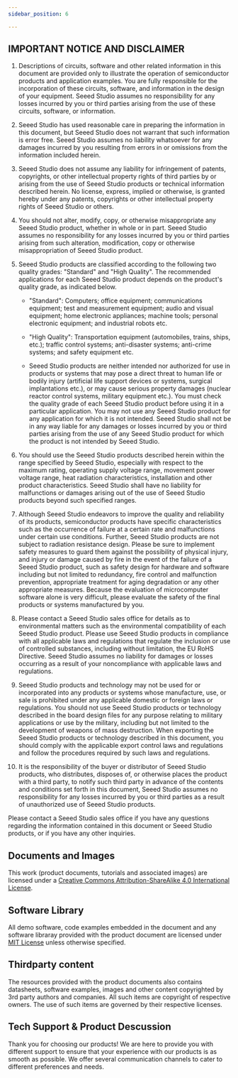 ```yaml
---
sidebar_position: 6

---
```


## **IMPORTANT NOTICE AND DISCLAIMER**



1. Descriptions of circuits, software and other related information in this document are provided only to illustrate the operation of semiconductor products and application examples. You are fully responsible for the incorporation of these circuits, software, and information in the design of your equipment. Seeed Studio assumes no responsibility for any losses incurred by you or third parties arising from the use of these circuits, software, or information.

2. Seeed Studio has used reasonable care in preparing the information in this document, but Seeed Studio does not warrant that such information is error free. Seeed Studio assumes no liability whatsoever for any damages incurred by you resulting from errors in or omissions from the information included herein.

3. Seeed Studio does not assume any liability for infringement of patents, copyrights, or other intellectual property rights of third parties by or arising from the use of Seeed Studio products or technical information described herein. No license, express, implied or otherwise, is granted hereby under any patents, copyrights or other intellectual property rights of Seeed Studio or others.

4. You should not alter, modify, copy, or otherwise misappropriate any Seeed Studio product, whether in whole or in part. Seeed Studio assumes no responsibility for any losses incurred by you or third parties arising from such alteration, modification, copy or otherwise misappropriation of Seeed Studio product.

5. Seeed Studio products are classified according to the following two quality grades: &quot;Standard&quot; and &quot;High Quality&quot;. The recommended applications for each Seeed Studio product depends on the product&#39;s quality grade, as indicated below.

    - &quot;Standard&quot;: Computers; office equipment; communications equipment; test and measurement equipment; audio and visual equipment; home electronic appliances; machine tools; personal electronic equipment; and industrial robots etc.

    - &quot;High Quality&quot;: Transportation equipment (automobiles, trains, ships, etc.); traffic control systems; anti-disaster systems; anti-crime systems; and safety equipment etc.

    - Seeed Studio products are neither intended nor authorized for use in products or systems that may pose a direct threat to human life or bodily injury (artificial life support devices or systems, surgical implantations etc.), or may cause serious property damages (nuclear reactor control systems, military equipment etc.). You must check the quality grade of each Seeed Studio product before using it in a particular application. You may not use any Seeed Studio product for any application for which it is not intended. Seeed Studio shall not be in any way liable for any damages or losses incurred by you or third parties arising from the use of any Seeed Studio product for which the product is not intended by Seeed Studio.

7.  You should use the Seeed Studio products described herein within the range specified by Seeed Studio, especially with respect to the maximum rating, operating supply voltage range, movement power voltage range, heat radiation characteristics, installation and other product characteristics. Seeed Studio shall have no liability for malfunctions or damages arising out of the use of Seeed Studio products beyond such specified ranges.

8. Although Seeed Studio endeavors to improve the quality and reliability of its products, semiconductor products have specific characteristics such as the occurrence of failure at a certain rate and malfunctions under certain use conditions. Further, Seeed Studio products are not subject to radiation resistance design. Please be sure to implement safety measures to guard them against the possibility of physical injury, and injury or damage caused by fire in the event of the failure of a Seeed Studio product, such as safety design for hardware and software including but not limited to redundancy, fire control and malfunction prevention, appropriate treatment for aging degradation or any other appropriate measures. Because the evaluation of microcomputer software alone is very difficult, please evaluate the safety of the final products or systems manufactured by you.

9. Please contact a Seeed Studio sales office for details as to environmental matters such as the environmental compatibility of each Seeed Studio product. Please use Seeed Studio products in compliance with all applicable laws and regulations that regulate the inclusion or use of controlled substances, including without limitation, the EU RoHS Directive. Seeed Studio assumes no liability for damages or losses occurring as a result of your noncompliance with applicable laws and regulations.

9. Seeed Studio products and technology may not be used for or incorporated into any products or systems whose manufacture, use, or sale is prohibited under any applicable domestic or foreign laws or regulations. You should not use Seeed Studio products or technology described in the board design files for any purpose relating to military applications or use by the military, including but not limited to the development of weapons of mass destruction. When exporting the Seeed Studio products or technology described in this document, you should comply with the applicable export control laws and regulations and follow the procedures required by such laws and regulations.

10. It is the responsibility of the buyer or distributor of Seeed Studio products, who distributes, disposes of, or otherwise places the product with a third party, to notify such third party in advance of the contents and conditions set forth in this document, Seeed Studio assumes no responsibility for any losses incurred by you or third parties as a result of unauthorized use of Seeed Studio products.

Please contact a Seeed Studio sales office if you have any questions regarding the information contained in this document or Seeed Studio products, or if you have any other inquiries.

## Documents and Images

This work (product documents, tutorials and associated images) are licensed under a <a rel="license" href="http://creativecommons.org/licenses/by-sa/4.0/">Creative Commons Attribution-ShareAlike 4.0 International License</a>. <a rel="license" href="http://creativecommons.org/licenses/by-sa/4.0/"> </a>

## Software Library


All demo software, code examples embedded in the document and any software libraray provided with the product document are licensed under [MIT License](https://files.seeedstudio.com/wiki/common/MIT_LICENSE "MIT LICENSE") unless otherwise specified.

## Thirdparty content

The resources provided with the product documents also contains datasheets, software examples, images and other content copyrighted by 3rd party authors and companies. All such items are copyright of respective owners. The use of such items are governed by their respective licenses. 


## Tech Support & Product Descussion

Thank you for choosing our products! We are here to provide you with different support to ensure that your experience with our products is as smooth as possible. We offer several communication channels to cater to different preferences and needs.

<div class="button_tech_support_container">
<a href="https://forum.seeedstudio.com/" class="button_forum"></a> 
<a href="https://www.seeedstudio.com/contacts" class="button_email"></a>
</div>

<div class="button_tech_support_container">
<a href="https://discord.gg/eWkprNDMU7" class="button_discord"></a> 
<a href="https://github.com/Seeed-Studio/wiki-documents/discussions/69" class="button_discussion"></a>
</div>
